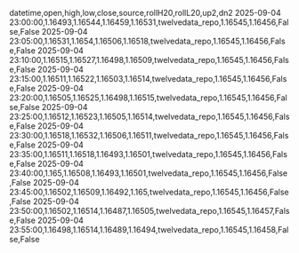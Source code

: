 datetime,open,high,low,close,source,rollH20,rollL20,up2,dn2
2025-09-04 23:00:00,1.16493,1.16544,1.16459,1.16531,twelvedata_repo,1.16545,1.16456,False,False
2025-09-04 23:05:00,1.16531,1.1654,1.16506,1.16518,twelvedata_repo,1.16545,1.16456,False,False
2025-09-04 23:10:00,1.16515,1.16527,1.16498,1.16509,twelvedata_repo,1.16545,1.16456,False,False
2025-09-04 23:15:00,1.16511,1.16522,1.16503,1.16514,twelvedata_repo,1.16545,1.16456,False,False
2025-09-04 23:20:00,1.16505,1.16525,1.16498,1.16515,twelvedata_repo,1.16545,1.16456,False,False
2025-09-04 23:25:00,1.16512,1.16523,1.16505,1.16514,twelvedata_repo,1.16545,1.16456,False,False
2025-09-04 23:30:00,1.16518,1.16532,1.16506,1.16511,twelvedata_repo,1.16545,1.16456,False,False
2025-09-04 23:35:00,1.16511,1.16518,1.16493,1.16501,twelvedata_repo,1.16545,1.16456,False,False
2025-09-04 23:40:00,1.165,1.16508,1.16493,1.16501,twelvedata_repo,1.16545,1.16456,False,False
2025-09-04 23:45:00,1.16502,1.16509,1.16492,1.165,twelvedata_repo,1.16545,1.16456,False,False
2025-09-04 23:50:00,1.16502,1.16514,1.16487,1.16505,twelvedata_repo,1.16545,1.16457,False,False
2025-09-04 23:55:00,1.16498,1.16514,1.16489,1.16494,twelvedata_repo,1.16545,1.16458,False,False
